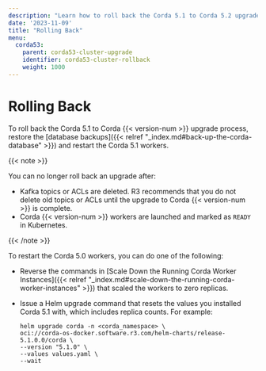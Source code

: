 ```yaml
---
description: "Learn how to roll back the Corda 5.1 to Corda 5.2 upgrade process if an issue occurs."
date: '2023-11-09'
title: "Rolling Back"
menu:
  corda53:
    parent: corda53-cluster-upgrade
    identifier: corda53-cluster-rollback
    weight: 1000
---
```


# Rolling Back

To roll back the Corda 5.1 to Corda {{< version-num >}} upgrade process, restore the [database backups]({{< relref "_index.md#back-up-the-corda-database" >}}) and restart the Corda 5.1 workers.

{{< note >}}

You can no longer roll back an upgrade after:

* Kafka topics or ACLs are deleted. R3 recommends that you do not delete old topics or ACLs until the upgrade to Corda {{< version-num >}} is complete.
* Corda {{< version-num >}} workers are launched and marked as `READY` in Kubernetes.

{{< /note >}}

To restart the Corda 5.0 workers, you can do one of the following:

* Reverse the commands in [Scale Down the Running Corda Worker Instances]({{< relref "_index.md#scale-down-the-running-corda-worker-instances" >}}) that scaled the workers to zero replicas.
* Issue a Helm upgrade command that resets the values you installed Corda 5.1 with, which includes replica counts. For example:

   ```shell
   helm upgrade corda -n <corda_namespace> \
  oci://corda-os-docker.software.r3.com/helm-charts/release-5.1.0.0/corda \
  --version "5.1.0" \
  --values values.yaml \
  --wait
   ```
